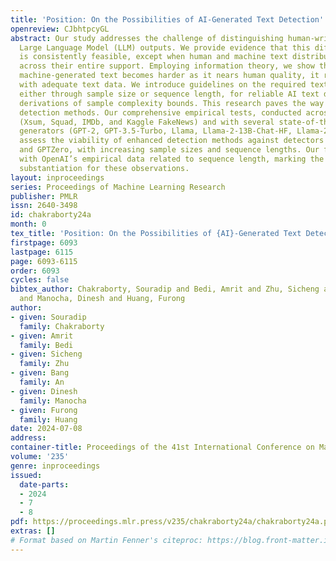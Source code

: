 ```yaml
---
title: 'Position: On the Possibilities of AI-Generated Text Detection'
openreview: CJbhtpcyGL
abstract: Our study addresses the challenge of distinguishing human-written text from
  Large Language Model (LLM) outputs. We provide evidence that this differentiation
  is consistently feasible, except when human and machine text distributions are indistinguishable
  across their entire support. Employing information theory, we show that while detecting
  machine-generated text becomes harder as it nears human quality, it remains possible
  with adequate text data. We introduce guidelines on the required text data quantity,
  either through sample size or sequence length, for reliable AI text detection, through
  derivations of sample complexity bounds. This research paves the way for advanced
  detection methods. Our comprehensive empirical tests, conducted across various datasets
  (Xsum, Squad, IMDb, and Kaggle FakeNews) and with several state-of-the-art text
  generators (GPT-2, GPT-3.5-Turbo, Llama, Llama-2-13B-Chat-HF, Llama-2-70B-Chat-HF),
  assess the viability of enhanced detection methods against detectors like RoBERTa-Large/Base-Detector
  and GPTZero, with increasing sample sizes and sequence lengths. Our findings align
  with OpenAI’s empirical data related to sequence length, marking the first theoretical
  substantiation for these observations.
layout: inproceedings
series: Proceedings of Machine Learning Research
publisher: PMLR
issn: 2640-3498
id: chakraborty24a
month: 0
tex_title: 'Position: On the Possibilities of {AI}-Generated Text Detection'
firstpage: 6093
lastpage: 6115
page: 6093-6115
order: 6093
cycles: false
bibtex_author: Chakraborty, Souradip and Bedi, Amrit and Zhu, Sicheng and An, Bang
  and Manocha, Dinesh and Huang, Furong
author:
- given: Souradip
  family: Chakraborty
- given: Amrit
  family: Bedi
- given: Sicheng
  family: Zhu
- given: Bang
  family: An
- given: Dinesh
  family: Manocha
- given: Furong
  family: Huang
date: 2024-07-08
address:
container-title: Proceedings of the 41st International Conference on Machine Learning
volume: '235'
genre: inproceedings
issued:
  date-parts:
  - 2024
  - 7
  - 8
pdf: https://proceedings.mlr.press/v235/chakraborty24a/chakraborty24a.pdf
extras: []
# Format based on Martin Fenner's citeproc: https://blog.front-matter.io/posts/citeproc-yaml-for-bibliographies/
---
```

